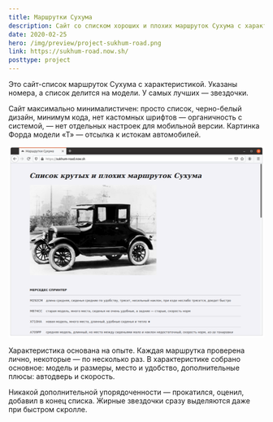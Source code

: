 ```yaml
---
title: Маршрутки Сухума
description: Сайт со списком хороших и плохих маршруток Сухума с характеристикой и разделением по моделям
date: 2020-02-25
hero: /img/preview/project-sukhum-road.png
link: https://sukhum-road.now.sh/
posttype: project
---
```


Это сайт-список маршруток Сухума с характеристикой. Указаны номера, а список делится на модели. У самых лучших — звездочки.

Сайт максимально минималистичен: просто список, черно-белый дизайн, минимум кода, нет кастомных шрифтов — органичность с системой, — нет отдельных настроек для мобильной версии. Картинка Форда модели «Т» — отсылка к истокам автомобилей.

![Картинка Форда модели «Т» на странице над списком](sukhum-road-main.png "Картинка Форда модели «Т» на странице над списком")

Характеристика основана на опыте. Каждая маршрутка проверена лично, некоторые — по несколько раз. В характеристике собрано основное: модель и размеры, место и удобство, дополнительные плюсы: автодверь и скорость.

Никакой дополнительной упорядоченности — прокатился, оценил, добавил в конец списка. Жирные звездочки сразу выделяются даже при быстром скролле.
